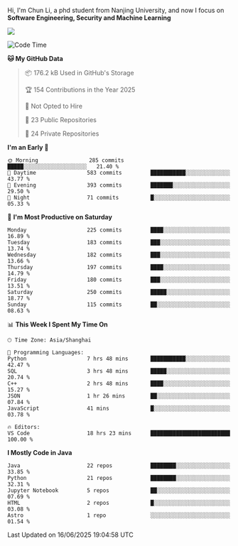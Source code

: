 Hi, I'm Chun Li, a phd student from Nanjing University, and now I focus on **Software Engineering, Security and Machine Learning**

<!--![GitHub Snake Light](https://github.com/pppppkun/pppppkun/blob/output/github-snake.svg#gh-light-mode-only)-->
<!--![GitHub Snake dark](https://github.com/pppppkun/pppppkun/blob/output/github-snake-dark.svg#gh-dark-mode-only)-->

![](https://komarev.com/ghpvc/?username=pppppkun)
<!--START_SECTION:waka-->
![Code Time](http://img.shields.io/badge/Code%20Time-2%2C168%20hrs%2025%20mins-blue)

**🐱 My GitHub Data** 

> 📦 176.2 kB Used in GitHub's Storage 
 > 
> 🏆 154 Contributions in the Year 2025
 > 
> 🚫 Not Opted to Hire
 > 
> 📜 23 Public Repositories 
 > 
> 🔑 24 Private Repositories 
 > 
**I'm an Early 🐤** 

```text
🌞 Morning                285 commits         █████░░░░░░░░░░░░░░░░░░░░   21.40 % 
🌆 Daytime                583 commits         ███████████░░░░░░░░░░░░░░   43.77 % 
🌃 Evening                393 commits         ███████░░░░░░░░░░░░░░░░░░   29.50 % 
🌙 Night                  71 commits          █░░░░░░░░░░░░░░░░░░░░░░░░   05.33 % 
```
📅 **I'm Most Productive on Saturday** 

```text
Monday                   225 commits         ████░░░░░░░░░░░░░░░░░░░░░   16.89 % 
Tuesday                  183 commits         ███░░░░░░░░░░░░░░░░░░░░░░   13.74 % 
Wednesday                182 commits         ███░░░░░░░░░░░░░░░░░░░░░░   13.66 % 
Thursday                 197 commits         ████░░░░░░░░░░░░░░░░░░░░░   14.79 % 
Friday                   180 commits         ███░░░░░░░░░░░░░░░░░░░░░░   13.51 % 
Saturday                 250 commits         █████░░░░░░░░░░░░░░░░░░░░   18.77 % 
Sunday                   115 commits         ██░░░░░░░░░░░░░░░░░░░░░░░   08.63 % 
```


📊 **This Week I Spent My Time On** 

```text
🕑︎ Time Zone: Asia/Shanghai

💬 Programming Languages: 
Python                   7 hrs 48 mins       ███████████░░░░░░░░░░░░░░   42.47 % 
SQL                      3 hrs 48 mins       █████░░░░░░░░░░░░░░░░░░░░   20.74 % 
C++                      2 hrs 48 mins       ████░░░░░░░░░░░░░░░░░░░░░   15.27 % 
JSON                     1 hr 26 mins        ██░░░░░░░░░░░░░░░░░░░░░░░   07.84 % 
JavaScript               41 mins             █░░░░░░░░░░░░░░░░░░░░░░░░   03.78 % 

🔥 Editors: 
VS Code                  18 hrs 23 mins      █████████████████████████   100.00 % 
```

**I Mostly Code in Java** 

```text
Java                     22 repos            ████████░░░░░░░░░░░░░░░░░   33.85 % 
Python                   21 repos            ████████░░░░░░░░░░░░░░░░░   32.31 % 
Jupyter Notebook         5 repos             ██░░░░░░░░░░░░░░░░░░░░░░░   07.69 % 
HTML                     2 repos             █░░░░░░░░░░░░░░░░░░░░░░░░   03.08 % 
Astro                    1 repo              ░░░░░░░░░░░░░░░░░░░░░░░░░   01.54 % 
```




 Last Updated on 16/06/2025 19:04:58 UTC
<!--END_SECTION:waka-->
